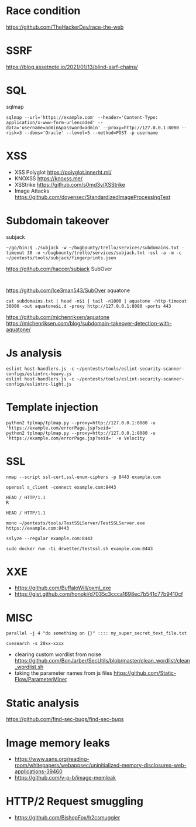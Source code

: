 # Race condition
https://github.com/TheHackerDev/race-the-web
# SSRF
https://blog.assetnote.io/2021/01/13/blind-ssrf-chains/
# SQL
sqlmap
```
sqlmap --url='https://example.com' --header='Content-Type: application/x-www-form-urlencoded' --data='username=admin&password=admin' --proxy=http://127.0.0.1:8080 --risk=3 --dbms='Oracle' --level=5 --method=POST -p username
```
# XSS
* XSS Polyglot https://polyglot.innerht.ml/
* KNOXSS https://knoxss.me/
* XSStrike https://github.com/s0md3v/XSStrike
* Image Attacks https://github.com/doyensec/StandardizedImageProcessingTest
# Subdomain takeover
subjack
```
~/go/bin:$ ./subjack -w ~/bugbounty/trello/services/subdomains.txt -timeout 30 -o ~/bugbounty/trello/services/subjack.txt -ssl -a -m -c ~/pentests/tools/subjack/fingerprints.json
```
https://github.com/haccer/subjack
SubOver
```


```
https://github.com/Ice3man543/SubOver
aquatone
```
cat subdomains.txt | head -n$i | tail -n1000 | aquatone -http-timeout 30000 -out aquatone$i.d -proxy http://127.0.0.1:8080 -ports 443
```
https://github.com/michenriksen/aquatone
https://michenriksen.com/blog/subdomain-takeover-detection-with-aquatone/
# Js analysis
```
eslint host-handlers.js -c ~/pentests/tools/eslint-security-scanner-configs/eslintrc-heavy.js
eslint host-handlers.js -c ~/pentests/tools/eslint-security-scanner-configs/eslintrc-light.js
```
# Template injection

```
python2 tplmap/tplmap.py --proxy=http://127.0.0.1:8080 -u 'https://example.com/errorPage.jsp?seid='
python2 tplmap/tplmap.py --proxy=http://127.0.0.1:8080 -u 'https://example.com/errorPage.jsp?seid=' -e Velocity
```
# SSL
```
nmap --script ssl-cert,ssl-enum-ciphers -p 8443 example.com
```

```
openssl s_client -connect example.com:8443

HEAD / HTTP/1.1
R

HEAD / HTTP/1.1
```

```
mono ~/pentests/tools/TestSSLServer/TestSSLServer.exe https://example.com:8443
```

```
sslyze --regular example.com:8443
```

```
sudo docker run -ti drwetter/testssl.sh example.com:8443
```
# XXE
* https://github.com/BuffaloWill/oxml_xxe
* https://gist.github.com/honoki/d7035c3ccca1698ec7b541c77b9410cf
# MISC
```
parallel -j 4 "do something on {}" :::: my_super_secret_text_file.txt
```
```
cvesearch -s 20xx-xxxx
```
* clearing custom wordlist from noise
https://github.com/BonJarber/SecUtils/blob/master/clean_wordlist/clean_wordlist.sh
* taking the parameter names from js files
https://github.com/Static-Flow/ParameterMiner
# Static analysis
https://github.com/find-sec-bugs/find-sec-bugs
# Image memory leaks
* https://www.sans.org/reading-room/whitepapers/webappsec/uninitialized-memory-disclosures-web-applications-39460
* https://github.com/v-p-b/image-memleak
# HTTP/2 Request smuggling
* https://github.com/BishopFox/h2csmuggler
